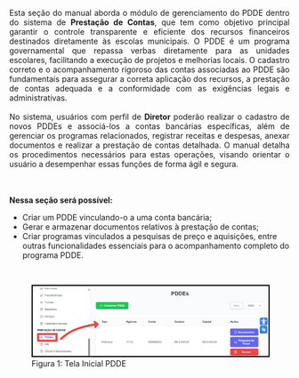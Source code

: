 <p align="justify">
Esta seção do manual aborda o módulo de gerenciamento do PDDE dentro do sistema de <strong>Prestação de Contas</strong>, que tem como objetivo principal garantir o controle transparente e eficiente dos recursos financeiros destinados diretamente às escolas municipais. O PDDE é um programa governamental que repassa verbas diretamente para as unidades escolares, facilitando a execução de projetos e melhorias locais. O cadastro correto e o acompanhamento rigoroso das contas associadas ao PDDE são fundamentais para assegurar a correta aplicação dos recursos, a prestação de contas adequada e a conformidade com as exigências legais e administrativas.
<br><br>
No sistema, usuários com perfil de <strong>Diretor</strong> poderão realizar o cadastro de novos PDDEs e associá-los a contas bancárias específicas, além de gerenciar os programas relacionados, registrar receitas e despesas, anexar documentos e realizar a prestação de contas detalhada. O manual detalha os procedimentos necessários para estas operações, visando orientar o usuário a desempenhar essas funções de forma ágil e segura.

<br><br>
<strong>Nessa seção será possível:</strong>

<ul>
  <li>Criar um PDDE vinculando-o a uma conta bancária;</li>
  <li>Gerar e armazenar documentos relativos à prestação de contas;</li>
  <li>Criar programas vinculados a pesquisas de preço e aquisições,
  entre outras funcionalidades essenciais para o acompanhamento completo do programa PDDE.  
</li>
</ul>  
<br>
<figure>
  <img src="../..//img/pc/pdde/geral/TelaInicial.png" style="border: 2px solid black;">
  <figcaption>Figura 1: Tela Inicial PDDE</figcaption>
</figure>



